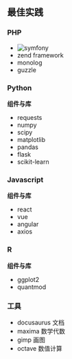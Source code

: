 ## 最佳实践

### PHP

- ![symfony](http://symfony.com/)
- zend framework
- monolog
- guzzle


### Python

**组件与库**

- requests
- numpy
- scipy
- matplotlib
- pandas
- flask
- scikit-learn


### Javascript

**组件与库**

- react
- vue
- angular
- axios

### R

**组件与库**

- ggplot2
- quantmod

### 工具

- docusaurus  文档
- maxima  数学代数
- gimp  画图
- octave 数值计算



  
